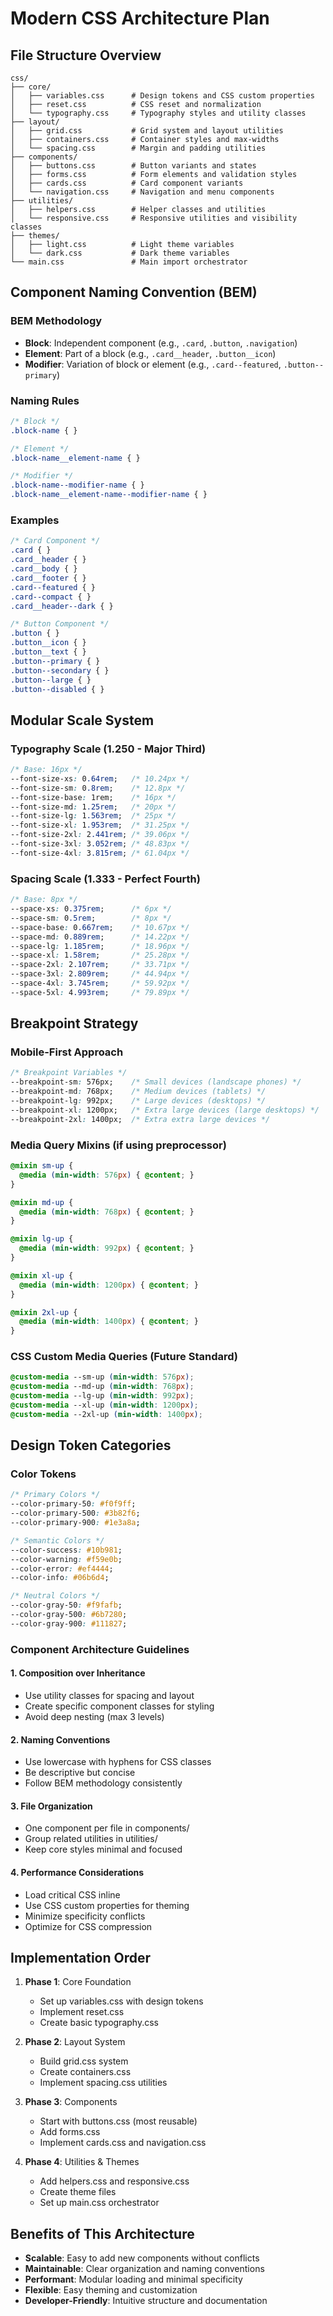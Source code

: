# Modern CSS Architecture Plan

## File Structure Overview

```
css/
├── core/
│   ├── variables.css      # Design tokens and CSS custom properties
│   ├── reset.css          # CSS reset and normalization
│   └── typography.css     # Typography styles and utility classes
├── layout/
│   ├── grid.css           # Grid system and layout utilities
│   ├── containers.css     # Container styles and max-widths
│   └── spacing.css        # Margin and padding utilities
├── components/
│   ├── buttons.css        # Button variants and states
│   ├── forms.css          # Form elements and validation styles
│   ├── cards.css          # Card component variants
│   └── navigation.css     # Navigation and menu components
├── utilities/
│   ├── helpers.css        # Helper classes and utilities
│   └── responsive.css     # Responsive utilities and visibility classes
├── themes/
│   ├── light.css          # Light theme variables
│   └── dark.css           # Dark theme variables
└── main.css               # Main import orchestrator
```

## Component Naming Convention (BEM)

### BEM Methodology
- **Block**: Independent component (e.g., `.card`, `.button`, `.navigation`)
- **Element**: Part of a block (e.g., `.card__header`, `.button__icon`)
- **Modifier**: Variation of block or element (e.g., `.card--featured`, `.button--primary`)

### Naming Rules
```css
/* Block */
.block-name { }

/* Element */
.block-name__element-name { }

/* Modifier */
.block-name--modifier-name { }
.block-name__element-name--modifier-name { }
```

### Examples
```css
/* Card Component */
.card { }
.card__header { }
.card__body { }
.card__footer { }
.card--featured { }
.card--compact { }
.card__header--dark { }

/* Button Component */
.button { }
.button__icon { }
.button__text { }
.button--primary { }
.button--secondary { }
.button--large { }
.button--disabled { }
```

## Modular Scale System

### Typography Scale (1.250 - Major Third)
```css
/* Base: 16px */
--font-size-xs: 0.64rem;   /* 10.24px */
--font-size-sm: 0.8rem;    /* 12.8px */
--font-size-base: 1rem;    /* 16px */
--font-size-md: 1.25rem;   /* 20px */
--font-size-lg: 1.563rem;  /* 25px */
--font-size-xl: 1.953rem;  /* 31.25px */
--font-size-2xl: 2.441rem; /* 39.06px */
--font-size-3xl: 3.052rem; /* 48.83px */
--font-size-4xl: 3.815rem; /* 61.04px */
```

### Spacing Scale (1.333 - Perfect Fourth)
```css
/* Base: 8px */
--space-xs: 0.375rem;      /* 6px */
--space-sm: 0.5rem;        /* 8px */
--space-base: 0.667rem;    /* 10.67px */
--space-md: 0.889rem;      /* 14.22px */
--space-lg: 1.185rem;      /* 18.96px */
--space-xl: 1.58rem;       /* 25.28px */
--space-2xl: 2.107rem;     /* 33.71px */
--space-3xl: 2.809rem;     /* 44.94px */
--space-4xl: 3.745rem;     /* 59.92px */
--space-5xl: 4.993rem;     /* 79.89px */
```

## Breakpoint Strategy

### Mobile-First Approach
```css
/* Breakpoint Variables */
--breakpoint-sm: 576px;    /* Small devices (landscape phones) */
--breakpoint-md: 768px;    /* Medium devices (tablets) */
--breakpoint-lg: 992px;    /* Large devices (desktops) */
--breakpoint-xl: 1200px;   /* Extra large devices (large desktops) */
--breakpoint-2xl: 1400px;  /* Extra extra large devices */
```

### Media Query Mixins (if using preprocessor)
```scss
@mixin sm-up {
  @media (min-width: 576px) { @content; }
}

@mixin md-up {
  @media (min-width: 768px) { @content; }
}

@mixin lg-up {
  @media (min-width: 992px) { @content; }
}

@mixin xl-up {
  @media (min-width: 1200px) { @content; }
}

@mixin 2xl-up {
  @media (min-width: 1400px) { @content; }
}
```

### CSS Custom Media Queries (Future Standard)
```css
@custom-media --sm-up (min-width: 576px);
@custom-media --md-up (min-width: 768px);
@custom-media --lg-up (min-width: 992px);
@custom-media --xl-up (min-width: 1200px);
@custom-media --2xl-up (min-width: 1400px);
```

## Design Token Categories

### Color Tokens
```css
/* Primary Colors */
--color-primary-50: #f0f9ff;
--color-primary-500: #3b82f6;
--color-primary-900: #1e3a8a;

/* Semantic Colors */
--color-success: #10b981;
--color-warning: #f59e0b;
--color-error: #ef4444;
--color-info: #06b6d4;

/* Neutral Colors */
--color-gray-50: #f9fafb;
--color-gray-500: #6b7280;
--color-gray-900: #111827;
```

### Component Architecture Guidelines

#### 1. Composition over Inheritance
- Use utility classes for spacing and layout
- Create specific component classes for styling
- Avoid deep nesting (max 3 levels)

#### 2. Naming Conventions
- Use lowercase with hyphens for CSS classes
- Be descriptive but concise
- Follow BEM methodology consistently

#### 3. File Organization
- One component per file in components/
- Group related utilities in utilities/
- Keep core styles minimal and focused

#### 4. Performance Considerations
- Load critical CSS inline
- Use CSS custom properties for theming
- Minimize specificity conflicts
- Optimize for CSS compression

## Implementation Order

1. **Phase 1**: Core Foundation
   - Set up variables.css with design tokens
   - Implement reset.css
   - Create basic typography.css

2. **Phase 2**: Layout System
   - Build grid.css system
   - Create containers.css
   - Implement spacing.css utilities

3. **Phase 3**: Components
   - Start with buttons.css (most reusable)
   - Add forms.css
   - Implement cards.css and navigation.css

4. **Phase 4**: Utilities & Themes
   - Add helpers.css and responsive.css
   - Create theme files
   - Set up main.css orchestrator

## Benefits of This Architecture

- **Scalable**: Easy to add new components without conflicts
- **Maintainable**: Clear organization and naming conventions
- **Performant**: Modular loading and minimal specificity
- **Flexible**: Easy theming and customization
- **Developer-Friendly**: Intuitive structure and documentation
